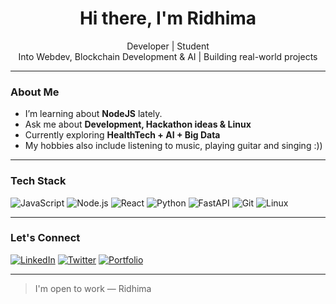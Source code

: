 <h1 align="center">Hi there, I'm Ridhima</h1>

<p align="center">
   Developer | Student<br>
   Into Webdev, Blockchain Development & AI | Building real-world projects
</p>

---

### About Me

- I’m learning about **NodeJS** lately.
- Ask me about **Development, Hackathon ideas & Linux**
- Currently exploring **HealthTech + AI + Big Data**
- My hobbies also include listening to music, playing guitar and singing :))

---

### Tech Stack

![JavaScript](https://img.shields.io/badge/-JavaScript-black?style=flat-square&logo=javascript)
![Node.js](https://img.shields.io/badge/-Node.js-black?style=flat-square&logo=node.js)
![React](https://img.shields.io/badge/-React-black?style=flat-square&logo=react)
![Python](https://img.shields.io/badge/-Python-black?style=flat-square&logo=python)
![FastAPI](https://img.shields.io/badge/-FastAPI-black?style=flat-square&logo=fastapi)
![Git](https://img.shields.io/badge/-Git-black?style=flat-square&logo=git)
![Linux](https://img.shields.io/badge/-Linux-black?style=flat-square&logo=linux)

---

### Let's Connect

[![LinkedIn](https://img.shields.io/badge/-LinkedIn-blue?style=flat-square&logo=linkedin&logoColor=white)]([https://linkedin.com/in/yourprofile](https://www.linkedin.com/in/ridhima-bhatt-a588ba257/))
[![Twitter](https://img.shields.io/badge/-Twitter-1DA1F2?style=flat-square&logo=twitter&logoColor=white)](https://x.com/_0xridss?t=Ku3j1LGhGHRtdx6DppdutA&s=33)
[![Portfolio](https://img.shields.io/badge/-Portfolio-black?style=flat-square&logo=firefox-browser&logoColor=white)](https://ridhimabhatt.vercel.app/)

---

> I'm open to work — Ridhima
